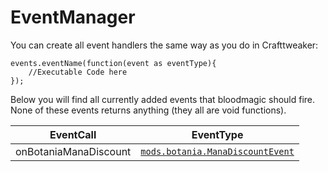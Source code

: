 # EventManager

You can create all event handlers the same way as you do in Crafttweaker:
```
events.eventName(function(event as eventType){
	//Executable Code here
});
```

Below you will find all currently added events that bloodmagic should fire.  
None of these events returns anything (they all are void functions).

| EventCall                        | EventType                                                                      |
|----------------------------------|--------------------------------------------------------------------------------|
| onBotaniaManaDiscount            | [`mods.botania.ManaDiscountEvent`](Events/ManaDiscountEvent)                   |